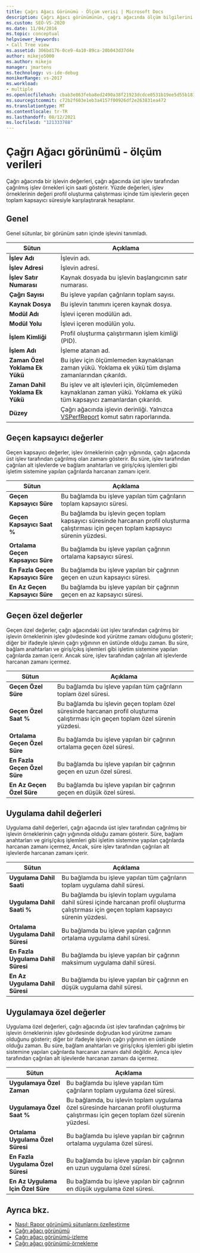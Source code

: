 ```yaml
---
title: Çağrı Ağacı Görünümü - Ölçüm verisi | Microsoft Docs
description: Çağrı Ağacı görünümünün, çağrı ağacında ölçüm bilgilerini nasıl görüntüleye Performans Gezgini.
ms.custom: SEO-VS-2020
ms.date: 11/04/2016
ms.topic: conceptual
helpviewer_keywords:
- Call Tree view
ms.assetid: 306bd176-0ce9-4a10-89ca-20b043d37d4e
author: mikejo5000
ms.author: mikejo
manager: jmartens
ms.technology: vs-ide-debug
monikerRange: vs-2017
ms.workload:
- multiple
ms.openlocfilehash: cbab3e863feba8ed2490a38f21923dcdce0531b19ee5d55b181d8b4ed38c447e
ms.sourcegitcommit: c72b2f603e1eb3a4157f00926df2e263831ea472
ms.translationtype: MT
ms.contentlocale: tr-TR
ms.lasthandoff: 08/12/2021
ms.locfileid: "121333788"
---
```

# <a name="call-tree-view---instrumentation-data"></a>Çağrı Ağacı görünümü - ölçüm verileri
Çağrı ağacında bir işlevin değerleri, çağrı ağacında üst işlev tarafından çağrılmış işlev örnekleri için saati gösterir. Yüzde değerleri, işlev örneklerinin değeri profil oluşturma çalıştırması içinde tüm işlevlerin geçen toplam kapsayıcı süresiyle karşılaştırarak hesaplanır.

## <a name="general"></a>Genel
 Genel sütunlar, bir görünüm satırı içinde işlevini tanımladı.

|Sütun|Açıklama|
|------------|-----------------|
|**İşlev Adı**|İşlevin adı.|
|**İşlev Adresi**|İşlevin adresi.|
|**İşlev Satır Numarası**|Kaynak dosyada bu işlevin başlangıcının satır numarası.|
|**Çağrı Sayısı**|Bu işleve yapılan çağrıların toplam sayısı.|
|**Kaynak Dosya**|Bu işlevin tanımını içeren kaynak dosya.|
|**Modül Adı**|İşlevi içeren modülün adı.|
|**Modül Yolu**|İşlevi içeren modülün yolu.|
|**İşlem Kimliği**|Profil oluşturma çalıştırmanın işlem kimliği (PID).|
|**İşlem Adı**|İşleme atanan ad.|
|**Zaman Özel Yoklama Ek Yükü**|Bu işlev için ölçümlemeden kaynaklanan zaman yükü. Yoklama ek yükü tüm dışlama zamanlarından çıkarıldı.|
|**Zaman Dahil Yoklama Ek Yükü**|Bu işlev ve alt işlevleri için, ölçümlemeden kaynaklanan zaman yükü. Yoklama ek yükü tüm kapsayıcı zamanlardan çıkarıldı.|
|**Düzey**|Çağrı ağacında işlevin derinliği. Yalnızca [VSPerfReport](../profiling/vsperfreport.md) komut satırı raporlarında.|

## <a name="elapsed-inclusive-values"></a>Geçen kapsayıcı değerler
 Geçen kapsayıcı değerler, işlev örneklerinin çağrı yığınında, çağrı ağacında üst işlev tarafından çağrılmış olan zamanı gösterir. Bu süre, işlev tarafından çağrılan alt işlevlerde ve bağlam anahtarları ve giriş/çıkış işlemleri gibi işletim sistemine yapılan çağrılarda harcanan zamanı içerir.

|Sütun|Açıklama|
|------------|-----------------|
|**Geçen Kapsayıcı Süre**|Bu bağlamda bu işleve yapılan tüm çağrıların toplam kapsayıcı süresi.|
|**Geçen Kapsayıcı Saat %**|Bu bağlamda bu işlevin geçen toplam kapsayıcı süresinde harcanan profil oluşturma çalıştırması için geçen toplam kapsayıcı sürenin yüzdesi.|
|**Ortalama Geçen Kapsayıcı Süre**|Bu bağlamda bu işleve yapılan çağrının ortalama kapsayıcı süresi.|
|**En Fazla Geçen Kapsayıcı Süre**|Bu bağlamda bu işleve yapılan bir çağrının geçen en uzun kapsayıcı süresi.|
|**En Az Geçen Kapsayıcı Süre**|Bu bağlamda bu işleve yapılan bir çağrının geçen en az kapsayıcı süresi.|

## <a name="elapsed-exclusive-values"></a>Geçen özel değerler
 Geçen özel değerler, çağrı ağacındaki üst işlev tarafından çağrılmış bir işlevin örneklerinin işlev gövdesinde kod yürütme zamanı olduğunu gösterir; diğer bir ifadeyle işlevin çağrı yığınının en üstünde olduğu zaman. Bu süre, bağlam anahtarları ve giriş/çıkış işlemleri gibi işletim sistemine yapılan çağrılarda zaman içerir. Ancak süre, işlev tarafından çağrılan alt işlevlerde harcanan zamanı içermez.

|Sütun|Açıklama|
|------------|-----------------|
|**Geçen Özel Süre**|Bu bağlamda bu işleve yapılan tüm çağrıların toplam özel süresi.|
|**Geçen Özel Saat %**|Bu bağlamda bu işlevin geçen toplam özel süresinde harcanan profil oluşturma çalıştırması için geçen toplam özel sürenin yüzdesi.|
|**Ortalama Geçen Özel Süre**|Bu bağlamda bu işleve yapılan bir çağrının ortalama geçen özel süresi.|
|**En Fazla Geçen Özel Süre**|Bu bağlamda bu işleve yapılan bir çağrının geçen en uzun özel süresi.|
|**En Az Geçen Özel Süre**|Bu bağlamda bu işleve yapılan bir çağrının geçen en düşük özel süresi.|

## <a name="application-inclusive-values"></a>Uygulama dahil değerleri
 Uygulama dahil değerleri, çağrı ağacında üst işlev tarafından çağrılmış bir işlevin örneklerinin çağrı yığınında olduğu zamanı gösterir. Süre, bağlam anahtarları ve giriş/çıkış işlemleri gibi işletim sistemine yapılan çağrılarda harcanan zamanı içermez, Ancak, süre işlev tarafından çağrılan alt işlevlerde harcanan zamanı içerir.

|Sütun|Açıklama|
|------------|-----------------|
|**Uygulama Dahil Saati**|Bu bağlamda bu işleve yapılan tüm çağrıların toplam uygulama dahil süresi.|
|**Uygulama Dahil Saati %**|Bu bağlamda bu işlevin toplam uygulama dahil süresi içinde harcanan profil oluşturma çalıştırması için geçen toplam kapsayıcı sürenin yüzdesi.|
|**Ortalama Uygulama Dahil Süresi**|Bu bağlamda bu işleve yapılan çağrının ortalama uygulama dahil süresi.|
|**En Fazla Uygulama Dahil Süresi**|Bu bağlamda bu işleve yapılan bir çağrının maksimum uygulama dahil süresi.|
|**En Az Uygulama Dahil Süresi**|Bu bağlamda bu işleve yapılan bir çağrının en düşük uygulama dahil süresi.|

## <a name="application-exclusive-values"></a>Uygulamaya özel değerler
 Uygulama özel değerleri, çağrı ağacında üst işlev tarafından çağrılmış bir işlevin örneklerinin işlev gövdesinde doğrudan kod yürütme zamanı olduğunu gösterir; diğer bir ifadeyle işlevin çağrı yığınının en üstünde olduğu zaman. Bu süre, bağlam anahtarları ve giriş/çıkış işlemleri gibi işletim sistemine yapılan çağrılarda harcanan zamanı dahil değildir. Ayrıca işlev tarafından çağrılan alt işlevlerde harcanan zamanı da içermez.

|Sütun|Açıklama|
|------------|-----------------|
|**Uygulamaya Özel Zaman**|Bu bağlamda bu işleve yapılan tüm çağrıların toplam uygulama özel süresi.|
|**Uygulamaya Özel Saat %**|Bu bağlamda, bu işlevin toplam uygulama özel süresinde harcanan profil oluşturma çalıştırması için geçen toplam özel sürenin yüzdesi.|
|**Ortalama Uygulama Özel Süresi**|Bu bağlamda bu işleve yapılan bir çağrının ortalama uygulama özel süresi.|
|**En Fazla Uygulama Özel Süresi**|Bu bağlamda bu işleve yapılan bir çağrının en uzun uygulama özel süresi.|
|**En Az Uygulama Için Özel Süre**|Bu bağlamda bu işleve yapılan bir çağrının en düşük uygulama özel süresi.|

## <a name="see-also"></a>Ayrıca bkz.
- [Nasıl: Rapor görünümü sütunlarını özelleştirme](../profiling/how-to-customize-report-view-columns.md)
- [Çağrı ağacı görünümü](../profiling/call-tree-view-sampling-data.md)
- [Çağrı ağacı görünümü-izleme](../profiling/call-tree-view-dotnet-memory-instrumentation-data.md)
- [Çağrı ağacı görünümü-örnekleme](../profiling/call-tree-view-dotnet-memory-sampling-data.md)
